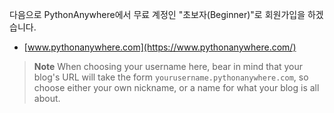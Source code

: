 다음으로 PythonAnywhere에서 무료 계정인 "초보자(Beginner)"로 회원가입을 하겠습니다.

* [www.pythonanywhere.com](https://www.pythonanywhere.com/)

> **Note** When choosing your username here, bear in mind that your blog's URL will take the form `yourusername.pythonanywhere.com`, so choose either your own nickname, or a name for what your blog is all about.